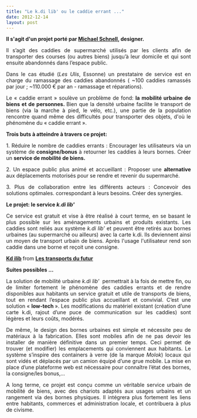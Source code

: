 ```yaml
---
title: "Le k.di lib' ou le caddie errant ..."
date: 2012-12-14
layout: post
---
```


<p style="text-align: justify"><strong>Il s'agit d'un projet porté par <a href="http://www.issuu.com/michaelschnell" target="_blank">Michael Schnell</a>, designer.</strong></p> <p style="text-align: justify">Il s’agit des caddies de supermarché utilisés par les clients afin de transporter des courses (ou autres biens) jusqu’à leur domicile et qui sont ensuite abandonnés dans l’espace public. </p> <p style="text-align: justify">Dans le cas étudié (<em>Les Ulis</em>, Essonne) un prestataire de service est en charge du ramassage des caddies abandonnés ( ~100 caddies ramassés par jour ; ~110.000 € par an - ramassage et réparations).</p> <p style="text-align: justify">Le « caddie errant » soulève un problème de fond: <strong>la mobilité urbaine de biens et de personnes. </strong>Bien que la densité urbaine facilite le transport de biens (via la marche à pied, le vélo, etc.), une partie de la population rencontre quand même des difficultés pour transporter des objets, d'où le phénomène du « caddie errant ». </p> <p style="text-align: justify"><strong>Trois buts à atteindre à travers ce projet: </strong></p>  <!--more-->   <p style="text-align: justify">1. Réduire le nombre de caddies errants : Encourager les utilisateurs via un système de<strong> consigne/bonus </strong>à retourner les caddies à leurs bornes. Créer un <strong>service de mobilité de biens. </strong></p> <p style="text-align: justify">2. Un espace public plus animé et accueillant : Proposer une <strong>alternative </strong>aux déplacements motorisés pour se rendre et revenir du supermarché. </p> <p style="text-align: justify">3. Plus de collaboration entre les différents acteurs : Concevoir des solutions optimales. correspondant à leurs besoins. Créer des synergies. </p> <p style="text-align: justify"><strong>Le projet: le service <em>k.di lib'</em></strong></p> <p style="text-align: justify">Ce service est gratuit et vise à être réalisé à court terme, en se basant le plus possible sur les aménagements urbains et produits existants. Les caddies sont reliés aux système <em>k.di lib’ </em>et peuvent être retirés aux bornes urbaines (au supermarché ou ailleurs) avec la carte k.di. Ils deviennent ainsi un moyen de transport urbain de biens. Après l'usage l'utilisateur rend son caddie dans une borne et reçoit une consigne.</p>   <div style="margin-bottom: 5px"> <strong> <a href="http://fr.slideshare.net/transportsdufutur/kd-ilib" target="_blank" title="Kd ilib">Kd ilib</a> </strong> from <strong><a href="http://fr.slideshare.net/transportsdufutur" target="_blank">Les transports du futur</a></strong> </div> <p style="text-align: justify"><strong>Suites possibles ...</strong></p> <p style="text-align: justify">La solution de mobilité urbaine <em>k.di lib'</em>  permettrait à la fois de mettre fin, ou de limiter fortement le phénomène des caddies errants et de rendre disponibles aux habitants un service gratuit et utile de transports de biens, tout en rendant l’espace public plus accueillant et convivial. C’est une solution « <strong>low-tech </strong>». Les modifications du matériel existant (création d’une carte k.di, rajout d’une puce de com­munication sur les caddies) sont légères et leurs coûts, modérés. </p> <p style="text-align: justify">De même, le design des bornes urbaines est simple et nécessite peu de matériaux à la fabrication. Elles sont mobiles afin de ne pas devoir les installer de manière définitive dans un premier temps. Ceci per­met de trouver (et modifier) les emplacements qui conviennent aux habitants. Le système s’inspire des containers à verre (de la marque <em>Molok</em>) locaux qui sont vidés et déplacés par un camion équipé d’une grue mobile. La mise en place d’une plateforme web est nécessaire pour connaître l’état des bornes, la consigne/les bonus,...</p> <p style="text-align: justify"> A long terme, ce projet est conçu comme un véritable service urbain de mobi­lité de biens, avec des chariots adaptés aux usages urbains et un rangement via des bornes physiques. Il intégrera plus fortement les liens entre habitants, commerces et administration locale, et contri­buera à plus de civisme.</p> <p><span id="mce_marker"> </span></p>